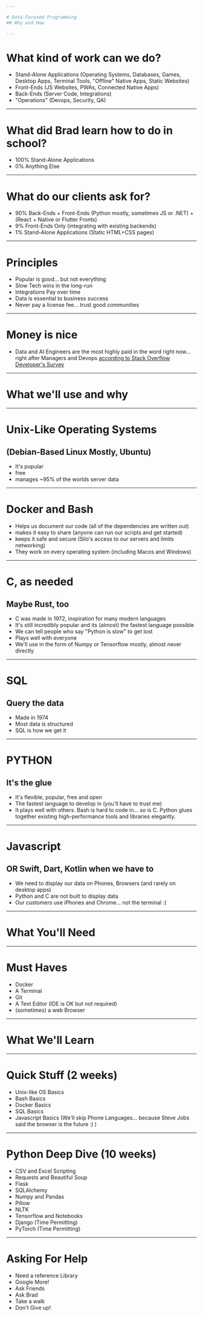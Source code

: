 ```yaml
---

# Data-Focused Programming
## Why and How

---
```


# What kind of work can we do?

* Stand-Alone Applications (Operating Systems, Databases, Games, Desktop Apps, Terminal Tools, "Offline" Native Apps, Static Websites)
* Front-Ends (JS Websites, PWAs, Connected Native Apps)
* Back-Ends (Server Code, Integrations)
* "Operations" (Devops, Security, QA)

---

# What did Brad learn how to do in school?

* 100% Stand-Alone Applications
* 0% Anything Else

---

# What do our clients ask for?

* 90% Back-Ends + Front-Ends (Python mostly, sometimes JS or .NET) + (React + Native or Flutter Fronts)
* 9% Front-Ends Only (integrating with existing backends)
* 1% Stand-Alone Applications (Static HTML+CSS pages)

---

# Principles

* Popular is good... but not everything
* Slow Tech wins in the long-run
* Integrations Pay over time
* Data is essential to business success
* Never pay a license fee... trust good communities

---

# Money is nice

* Data and AI Engineers are the most highly paid in the word right now... right after Managers and Devops [according to Stack Overflow Developer's Survey](https://insights.stackoverflow.com/survey/2020#work-salary-by-developer-type-global)

---

# What we'll use and why

---

# Unix-Like Operating Systems 
## (Debian-Based Linux Mostly, Ubuntu) 

* It's popular
* free
* manages ~95% of the worlds server data

---

# Docker and Bash

* Helps us document our code (all of the dependencies are written out)
* makes it easy to share (anyone can run our scripts and get started)
* keeps it safe and secure (Silo's access to our servers and limits networking)
* They work on every operating system (including Macos and Windows)

---

# C, as needed
## Maybe Rust, too

* C was made in 1972, inspiration for many modern languages
* It's still incredibly popular and its (almost) the fastest language possible
* We can tell people who say "Python is slow" to get lost
* Plays well with everyone
* We'll use in the form of Numpy or Tensorflow mostly, almost never directly

---

# SQL
## Query the data

* Made in 1974
* Most data is structured
* SQL is how we get it

---

# PYTHON
## It's the glue

* It's flexible, popular, free and open
* The fastest language to develop in (you'll have to trust me)
* It plays well with others. Bash is hard to code in... so is C. Python glues together existing high-performance tools and libraries elegantly.

---

# Javascript
## OR Swift, Dart, Kotlin when we have to

* We need to display our data on Phones, Browsers (and rarely on desktop apps)
* Python and C are not built to display data
* Our customers use iPhones and Chrome... not the terminal :(

--- 

# What You'll Need

---

# Must Haves

* Docker
* A Terminal
* Git
* A Text Editor (IDE is OK but not required)
* (sometimes) a web Browser

---

# What We'll Learn

---

# Quick Stuff (2 weeks)

* Unix-like OS Basics
* Bash Basics
* Docker Basics
* SQL Basics
* Javascript Basics (We'll skip Phone Languages... because Steve Jobs said the browser is the future :) )

---

# Python Deep Dive (10 weeks)

* CSV and Excel Scripting
* Requests and Beautiful Soup
* Flask
* SQLAlchemy
* Numpy and Pandas
* Pillow
* NLTK
* Tensorflow and Notebooks
* Django (Time Permitting)
* PyTorch (Time Permitting)

---

# Asking For Help

* Need a reference Library
* Google More!
* Ask Friends
* Ask Brad
* Take a walk
* Don't Give up!
